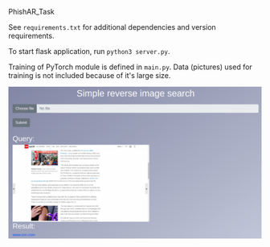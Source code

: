 PhishAR_Task


See ```requirements.txt``` for additional dependencies and version requirements.

To start flask application, run ```python3 server.py```.

Training of PyTorch module is defined in ```main.py```. Data (pictures) used for training is not included because of it's large size.

![Demo](static/demo.png?raw=true "Demo")
